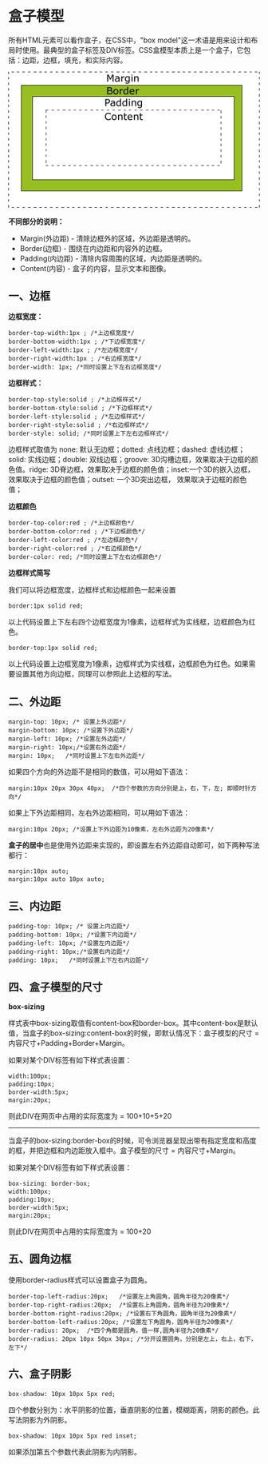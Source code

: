 # 盒子模型

所有HTML元素可以看作盒子，在CSS中，"box model"这一术语是用来设计和布局时使用。最典型的盒子标签及DIV标签。CSS盒模型本质上是一个盒子，它包括：边距，边框，填充，和实际内容。

![box-model](img\box-model.gif)

**不同部分的说明：**

- Margin(外边距) - 清除边框外的区域，外边距是透明的。
- Border(边框) - 围绕在内边距和内容外的边框。
- Padding(内边距) - 清除内容周围的区域，内边距是透明的。
- Content(内容) - 盒子的内容，显示文本和图像。

## 一、边框

**边框宽度：**

```
border-top-width:1px ; /*上边框宽度*/
border-bottom-width:1px ; /*下边框宽度*/
border-left-width:1px ; /*左边框宽度*/
border-right-width:1px ; /*右边框宽度*/
border-width: 1px; /*同时设置上下左右边框宽度*/
```

**边框样式：**

```
border-top-style:solid ; /*上边框样式*/
border-bottom-style:solid ; /*下边框样式*/
border-left-style:solid ; /*左边框样式*/
border-right-style:solid ; /*右边框样式*/
border-style: solid; /*同时设置上下左右边框样式*/
```

边框样式取值为 none: 默认无边框；dotted: 点线边框；dashed: 虚线边框；solid: 实线边框；double: 双线边框；groove: 3D沟槽边框，效果取决于边框的颜色值。ridge: 3D脊边框，效果取决于边框的颜色值；inset:一个3D的嵌入边框，效果取决于边框的颜色值；outset: 一个3D突出边框， 效果取决于边框的颜色值；

**边框颜色**

```
border-top-color:red ; /*上边框颜色*/
border-bottom-color:red ; /*下边框颜色*/
border-left-color:red ; /*左边框颜色*/
border-right-color:red ; /*右边框颜色*/
border-color: red; /*同时设置上下左右边框颜色*/
```

**边框样式简写**

我们可以将边框宽度，边框样式和边框颜色一起来设置

```
border:1px solid red;
```

以上代码设置上下左右四个边框宽度为1像素，边框样式为实线框，边框颜色为红色。

```
border-top:1px solid red;
```

以上代码设置上边框宽度为1像素，边框样式为实线框，边框颜色为红色。如果需要设置其他方向边框，同理可以参照此上边框的写法。

## 二、外边距

```
margin-top: 10px; /* 设置上外边距*/
margin-bottom: 10px; /*设置下外边距*/
margin-left: 10px; /*设置左外边距*/
margin-right: 10px;/*设置右外边距*/
margin: 10px;   /*同时设置上下左右外边距*/
```

如果四个方向的外边距不是相同的数值，可以用如下语法：

```
margin:10px 20px 30px 40px;  /*四个参数的方向分别是上，右，下，左; 即顺时针方向*/
```

如果上下外边距相同，左右外边距相同，可以用如下语法：

```
margin:10px 20px; /*设置上下外边距为10像素，左右外边距为20像素*/
```

**盒子的居中**也是使用外边距来实现的，即设置左右外边距自动即可，如下两种写法都行：

```
margin:10px auto;
margin:10px auto 10px auto;
```

## 三、内边距

```
padding-top: 10px; /* 设置上内边距*/
padding-bottom: 10px; /*设置下内边距*/
padding-left: 10px; /*设置左内边距*/
padding-right: 10px;/*设置右内边距*/
padding: 10px;   /*同时设置上下左右内边距*/
```

## 四、盒子模型的尺寸

**box-sizing**

样式表中box-sizing取值有content-box和border-box。其中content-box是默认值，当盒子的box-sizing:content-box的时候，即默认情况下：盒子模型的尺寸 = 内容尺寸+Padding+Border+Margin。

如果对某个DIV标签有如下样式表设置：

```
width:100px;
padding:10px;
border-width:5px;
margin:20px;
```

则此DIV在网页中占用的实际宽度为 = 100+10+5+20 

-----------------------

当盒子的box-sizing:border-box的时候，可令浏览器呈现出带有指定宽度和高度的框，并把边框和内边距放入框中。盒子模型的尺寸 = 内容尺寸+Margin。

如果对某个DIV标签有如下样式表设置：

```
box-sizing: border-box;
width:100px;
padding:10px;
border-width:5px;
margin:20px;
```

则此DIV在网页中占用的实际宽度为 = 100+20 

## 五、圆角边框

使用border-radius样式可以设置盒子为圆角。

```
border-top-left-radius:20px;   /*设置左上角圆角，圆角半径为20像素*/
border-top-right-radius:20px;  /*设置右上角圆角，圆角半径为20像素*/
border-bottom-right-radius:20px; /*设置右下角圆角，圆角半径为20像素*/
border-bottom-left-radius:20px; /*设置左下角圆角，圆角半径为20像素*/
border-radius: 20px;  /*四个角都是圆角，值一样,圆角半径为20像素*/
border-radius: 20px 10px 50px 30px; /*分开设置圆角，分别是左上，右上，右下，左下*/
```

## 六、盒子阴影

```
box-shadow: 10px 10px 5px red;
```

四个参数分别为：水平阴影的位置，垂直阴影的位置，模糊距离，阴影的颜色。此写法阴影为外阴影。

```
box-shadow: 10px 10px 5px red inset;
```

如果添加第五个参数代表此阴影为内阴影。